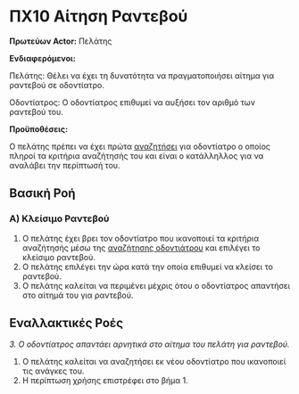 # ΠΧ10 Αίτηση Ραντεβού
__Πρωτεύων Actor:__
Πελάτης

__Ενδιαφερόμενοι:__

Πελάτης: Θέλει να έχει τη δυνατότητα να πραγματοποιήσει αίτημα για ραντεβού σε οδοντίατρο.

Οδοντίατρος: Ο οδοντίατρος επιθυμεί να αυξήσει τον αριθμό των ραντεβού του.

__Προϋποθέσεις:__

Ο πελάτης πρέπει να έχει πρώτα [αναζητήσει](uc9-dentist-research.md) για οδοντίατρο ο οποίος πληροί τα κριτήρια αναζήτησής του και είναι ο κατάλληλλος για να αναλάβει την περίπτωσή του.

## Βασική Ροή

### Α) Κλείσιμο Ραντεβού
1. Ο πελάτης έχει βρει τον οδοντίατρο που ικανοποιεί τα κριτήρια αναζήτησής μέσω της [αναζήτησης οδοντιάτρου](uc9-dentist-research.md) και επιλέγει το κλείσιμο ραντεβού.
2. Ο πελάτης επιλέγει την ώρα κατά την οποία επιθυμεί να κλείσει το ραντεβού.
3. Ο πελάτης καλείται να περιμένει μέχρις ότου ο οδοντίατρος απαντήσει στο αίτημά του για ραντεβού.

## Εναλλακτικές Ροές
*3. Ο οδοντίατρος απαντάει αρνητικά στο αίτημα του πελάτη για ραντεβού.*
1. Ο πελάτης καλείται να αναζητήσει εκ νέου οδοντίατρο που ικανοποιεί τις ανάγκες του.
2. Η περίπτωση χρήσης επιστρέφει στο βήμα 1.